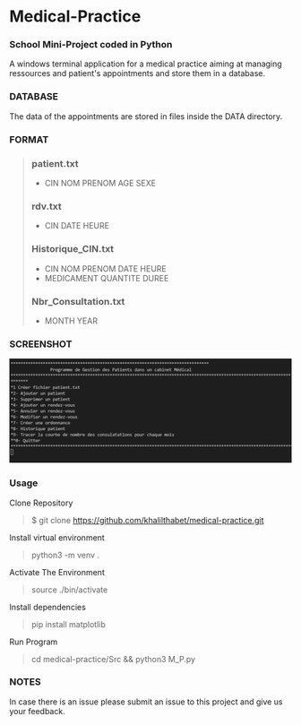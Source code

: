 # <b>Medical-Practice</b>

  

### School Mini-Project coded in Python

A windows terminal application for a medical practice aiming at managing ressources and patient's appointments and store them in a database.

### DATABASE
The data of the appointments are stored in files inside the DATA directory.
### FORMAT
> ### patient.txt
> * CIN NOM PRENOM AGE SEXE 
>### rdv.txt
>* CIN DATE HEURE
>### Historique_CIN.txt
>* CIN NOM PRENOM DATE HEURE
>* MEDICAMENT QUANTITE DUREE
>### Nbr_Consultation.txt
>* MONTH YEAR


### SCREENSHOT

  

![alt text](ScreenShotFrontPage.png)

  

### Usage
Clone Repository
> $ git clone https://github.com/khalilthabet/medical-practice.git

Install virtual environment
> python3 -m venv .

Activate The Environment
> source ./bin/activate

Install dependencies
> pip install matplotlib

Run Program
> cd medical-practice/Src && python3 M_P.py

### NOTES

In case there is an issue please submit an issue to this project and give us your feedback.